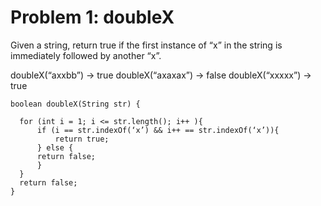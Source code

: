 # Problem 1: doubleX

Given a string, return true if the first instance of “x” in the string is immediately followed by another “x”.

doubleX(“axxbb”) → true
doubleX(“axaxax”) → false
doubleX(“xxxxx”) → true

```
boolean doubleX(String str) {

  for (int i = 1; i <= str.length(); i++ ){
      if (i == str.indexOf(‘x’) && i++ == str.indexOf(‘x’)){
          return true;
      } else {
      return false;
      }
  }
  return false;
}
```
